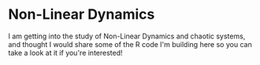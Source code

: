 # Non-Linear Dynamics

I am getting into the study of Non-Linear Dynamics and chaotic systems, and thought I would share some of the R code I'm building here so you can take a look at it if you're interested!
